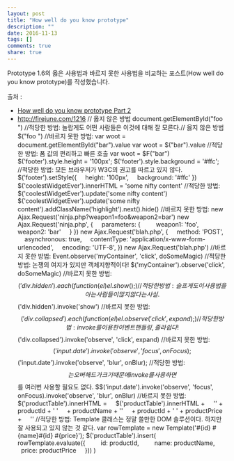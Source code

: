 ```yaml
---
layout: post
title: "How well do you know prototype"
description: ""
date: 2016-11-13
tags: []
comments: true
share: true
---
```


Prototype 1.6의 옳은 사용법과 바르지 못한 사용법을 비교하는 포스트(How well do you know prototype)를
작성했습니다.

  

출처 :

  * [How well do you know prototype Part 2](http://thinkweb2.com/projects/prototype/?p=3)
  * http://firejune.com/1216
    // 옳지 않은 방법
    document.getElementById("foo ")
    //적당한 방법: 놀랍게도 어떤 사람들은 이것에 대해 잘 모른다.// 옳지 않은 방법
    $("foo ")
    //바르지 못한 방법:
    var woot = document.getElementById("bar").value
    var woot = $("bar").value
    //적당한 방법: 폼 값의 편리하고 빠른 호출
    var woot = $F("bar")
    $('footer').style.height = '100px';
    $('footer').style.background = '#ffc';    
    //적당한 방법: 모든 브라우저가 W3C의 권고를 따르고 있지 않다.
    $('footer').setStyle({
        height: '100px',
        background: '#ffc'
    })
    $('coolestWidgetEver').innerHTML = 'some nifty content'
    //적당한 방법:
    $('coolestWidgetEver').update('some nifty content')
    $('coolestWidgetEver').update('some nifty content').addClassName('highlight').next().hide()
    //바르지 못한 방법:
    new Ajax.Request('ninja.php?weapon1=foo&weapon2=bar')
    new Ajax.Request('ninja.php', {
        parameters: {
            weapon1: 'foo',
            weapon2: 'bar'
        }
    })
    new Ajax.Request('blah.php', {
        method: 'POST',
        asynchronous: true,
        contentType: 'application/x-www-form-urlencoded',
        encoding: 'UTF-8',
    })
    new Ajax.Request('blah.php')
    //바르지 못한 방법:
    Event.observe('myContainer', 'click', doSomeMagic)
    //적당한 방법: 논쟁의 여지가 있지만 객체지향적이다!
    $('myContainer').observe('click', doSomeMagic)
    //바르지 못한 방법:
    $$('div.hidden').each(function(el){
        el.show();
    })
    //적당한 방법: 슬프게도 이 사용법을 아는 사람들이 많지 않다는 사실.
    $$('div.hidden').invoke('show')
    //바르지 못한 방법:
    $$('div.collapsed').each(function(el){
        el.observe('click', expand);
    })
    //적당한 방법: invoke를 이용한 이벤트 핸들링, 졸라 쉽다!
    $$('div.collapsed').invoke('observe', 'click', expand)
    //바르지 못한 방법:
    $$('input.date').invoke('observe', 'focus', onFocus);
    $$('input.date').invoke('observe', 'blur', onBlur);
    //적당한 방법: $$는 오버해드가 크기 때문에 invoke를 사용하면 $$를 여러번 사용할 필요도 없다.
    $$('input.date').invoke('observe', 'focus', onFocus).invoke('observe', 'blur', onBlur)
    //바르지 못한 방법:
    $('productTable').innerHTML = 
        $('productTable').innerHTML + 
        '' + productId + ' '
        + productName + '' 
        + productId + ' ' + productPrice + 
        ''
    //적당한 방법: Template 클래스는 정말 쓸만한 DOM 솔루션이다. 하지만 잘 사용되고 있지 않는 것 같다.
    var rowTemplate = new Template('#{id} #{name}#{id} #{price}');
    $('productTable').insert(
        rowTemplate.evaluate({
            id: productId,
            name: productName,
            price: productPrice
        }))
    )

  

  

